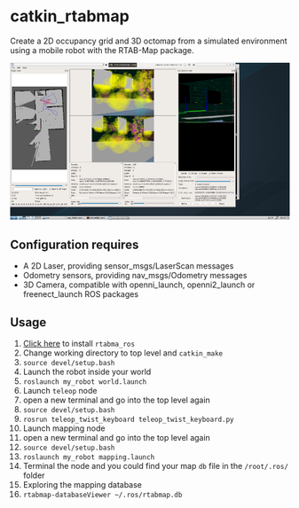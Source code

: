# catkin_rtabmap
Create a 2D occupancy grid and 3D octomap from a simulated environment using a mobile robot with the RTAB-Map package.

![screenshot](images/1.png)

## Configuration requires
- A 2D Laser, providing sensor_msgs/LaserScan messages
- Odometry sensors, providing nav_msgs/Odometry messages
- 3D Camera, compatible with openni_launch, openni2_launch or freenect_launch ROS packages

## Usage
1. [Click here](https://github.com/introlab/rtabmap_ros) to install `rtabma_ros`
2. Change working directory to top level and `catkin_make`
3. `source devel/setup.bash`
4. Launch the robot inside your world
5. `roslaunch my_robot world.launch`
6. Launch `teleop` node
7. open a new terminal and go into the top level again
8. `source devel/setup.bash`
9. `rosrun teleop_twist_keyboard teleop_twist_keyboard.py`
10. Launch mapping node
11. open a new terminal and go into the top level again
12. `source devel/setup.bash`
13. `roslaunch my_robot mapping.launch`
14. Terminal the node and you could find your map `db` file in the `/root/.ros/` folder
15. Exploring the mapping database
16. `rtabmap-databaseViewer ~/.ros/rtabmap.db`
